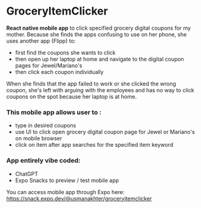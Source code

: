 # GroceryItemClicker
**React native mobile app** to click specified grocery digital coupons for my mother. Because she finds the apps confusing to use on her phone, she uses another app (Flipp) to:
* first find the coupons she wants to click
* then open up her laptop at home and navigate to the digital coupon pages for Jewel/Mariano's
* then click each coupon individually

When she finds that the app failed to work or she clicked the wrong coupon, she's left with arguing with the employees and has no way to click coupons on the spot because her laptop is at home.

### This mobile app allows user to :
- type in desired coupons
- use UI to click open grocery digital coupon page for Jewel or Mariano's on mobile browser
- click on item after app searches for the specified item keyword

### App entirely vibe coded:
- ChatGPT
- Expo Snacks to preview / test mobile app

You can access mobile app through Expo here: https://snack.expo.dev/@usmanakhter/groceryitemclicker

